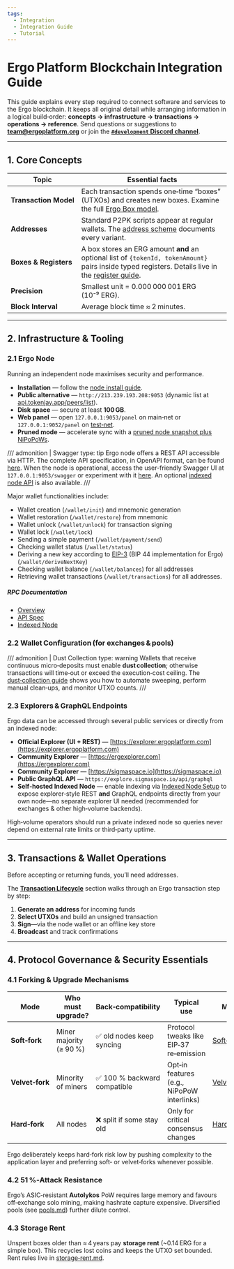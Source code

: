 ```yaml
---
tags:
  - Integration
  - Integration Guide
  - Tutorial
---
```



# Ergo Platform Blockchain Integration Guide

This guide explains every step required to connect software and services to the Ergo blockchain. It keeps all original detail while arranging information in a logical build‑order: **concepts → infrastructure → transactions → operations → reference**. Send questions or suggestions to **[team@ergoplatform.org](mailto:team@ergoplatform.org)** or join the [**`#development` Discord channel**](https://discord.gg/kj7s7nb).

---

## 1. Core Concepts

| Topic                 | Essential facts                                                                                                                                                   |
| --------------------- | ----------------------------------------------------------------------------------------------------------------------------------------------------------------- |
| **Transaction Model** | Each transaction spends one‑time “boxes” (UTXOs) and creates new boxes. Examine the full [Ergo Box model](box.md).                                                |
| **Addresses**         | Standard P2PK scripts appear at regular wallets. The [address scheme](address.md) documents every variant.                                                        |
| **Boxes & Registers** | A box stores an ERG amount **and** an optional list of `{tokenId, tokenAmount}` pairs inside typed registers. Details live in the [register guide](registers.md). |
| **Precision**         | Smallest unit = 0.000 000 001 ERG (10⁻⁹ ERG).                                                                                                                     |
| **Block Interval**    | Average block time ≈ 2 minutes.                                                                                                                                   |

---

## 2. Infrastructure & Tooling

### 2.1 Ergo Node

Running an independent node maximises security and performance.

* **Installation** — follow the [node install guide](install.md).
* **Public alternative** — `http://213.239.193.208:9053` (dynamic list at [api.tokenjay.app/peers/list](https://api.tokenjay.app/peers/list)).
* **Disk space** — secure at least **100 GB**.
* **Web panel** — open `127.0.0.1:9053/panel` on main‑net or `127.0.0.1:9052/panel` on [test‑net](testnet.md).
* **Pruned mode** — accelerate sync with a [pruned node snapshot plus NiPoPoWs](pruned-full-node.md).


/// admonition | Swagger
    type: tip
Ergo node offers a REST API accessible via HTTP. The complete API specification, in OpenAPI format, can be found [here](openapi.md). When the node is operational, access the user-friendly Swagger UI at `127.0.0.1:9053/swagger` or experiment with it [here](swagger_api.md). An optional [indexed node API](indexed-node.md) is also available.
///

Major wallet functionalities include:

- Wallet creation (`/wallet/init`) and mnemonic generation
- Wallet restoration (`/wallet/restore`) from mnemonic
- Wallet unlock (`/wallet/unlock`) for transaction signing
- Wallet lock (`/wallet/lock`)
- Sending a simple payment (`/wallet/payment/send`)
- Checking wallet status (`/wallet/status`)
- Deriving a new key according to [EIP-3](eip3.md) (BIP 44 implementation for Ergo) (`/wallet/deriveNextKey`)
- Checking wallet balance (`/wallet/balances`) for all addresses
- Retrieving wallet transactions (`/wallet/transactions`) for all addresses.

##### RPC Documentation

- [Overview](swagger.md)
- [API Spec](openapi.md)
- [Indexed Node](indexed-node.md)
 


### 2.2 Wallet Configuration (for exchanges & pools)

/// admonition | Dust Collection
    type: warning
Wallets that receive continuous micro‑deposits must enable **dust collection**; otherwise transactions will time‑out or exceed the execution‑cost ceiling. The [dust‑collection guide](dust-collection.md) shows you how to automate sweeping, perform manual clean‑ups, and monitor UTXO counts.
///



### 2.3 Explorers & GraphQL Endpoints

Ergo data can be accessed through several public services or directly from an indexed node:

* **Official Explorer (UI + REST)** — [https://explorer.ergoplatform.com](https://explorer.ergoplatform.com)
* **Community Explorer** — [https://ergexplorer.com](https://ergexplorer.com)
* **Community Explorer** — [https://sigmaspace.io](https://sigmaspace.io)
* **Public GraphQL API** — `https://explore.sigmaspace.io/api/graphql`
* **Self‑hosted Indexed Node** — enable indexing via [Indexed Node Setup](indexed-node.md) to expose explorer‑style REST **and** GraphQL endpoints directly from your own node—no separate explorer UI needed (recommended for exchanges & other high‑volume backends).

High‑volume operators should run a private indexed node so queries never depend on external rate limits or third‑party uptime. 

---

## 3. Transactions & Wallet Operations 

Before accepting or returning funds, you’ll need addresses.

The **[Transaction Lifecycle](transaction-lifecycle.md)** section walks through an Ergo transaction step by step:

1. **Generate an address** for incoming funds
2. **Select UTXOs** and build an unsigned transaction
3. **Sign**—via the node wallet or an offline key store
4. **Broadcast** and track confirmations

---

## 4. Protocol Governance & Security Essentials

### 4.1 Forking & Upgrade Mechanisms

| Mode            | Who must upgrade?       | Back‑compatibility          | Typical use                                | More                          |
| --------------- | ----------------------- | --------------------------- | ------------------------------------------ | ----------------------------- |
| **Soft‑fork**   | Miner majority (≥ 90 %) | ✅ old nodes keep syncing    | Protocol tweaks like EIP‑37 re‑emission    | [Soft‑fork](soft-fork.md)     |
| **Velvet‑fork** | Minority of miners      | ✅ 100 % backward compatible | Opt‑in features (e.g., NiPoPoW interlinks) | [Velvet‑fork](velvet-fork.md) |
| **Hard‑fork**   | All nodes               | ❌ split if some stay old    | Only for critical consensus changes        | [Hard‑fork](hard-fork.md)     |

Ergo deliberately keeps hard‑fork risk low by pushing complexity to the application layer and preferring soft‑ or velvet‑forks whenever possible.

### 4.2 51 %‑Attack Resistance

Ergo’s ASIC‑resistant **Autolykos** PoW requires large memory and favours off‑exchange solo mining, making hashrate capture expensive. Diversified pools (see [pools.md](pools.md)) further dilute control.

### 4.3 Storage Rent

Unspent boxes older than ≈ 4 years pay **storage rent** (\~0.14 ERG for a simple box). This recycles lost coins and keeps the UTXO set bounded. Rent rules live in [storage‑rent.md](rent.md).

